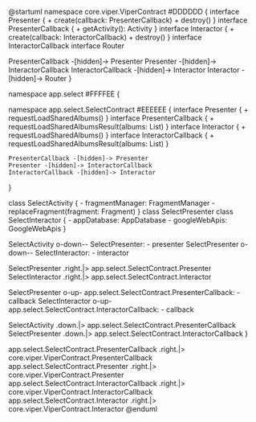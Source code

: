 @startuml
namespace core.viper.ViperContract #DDDDDD {
  interface Presenter {
    + create(callback: PresenterCallback)
    + destroy()
  }
  interface PresenterCallback {
    + getActivity(): Activity
  }
  interface Interactor {
    + create(callback: InteractorCallback)
    + destroy()
  }
  interface InteractorCallback
  interface Router

  PresenterCallback -[hidden]-> Presenter
  Presenter -[hidden]-> InteractorCallback
  InteractorCallback -[hidden]-> Interactor
  Interactor -[hidden]-> Router
}

namespace app.select #FFFFEE {

  namespace app.select.SelectContract #EEEEEE {
    interface Presenter {
      + requestLoadSharedAlbums()
    }
    interface PresenterCallback {
      + requestLoadSharedAlbumsResult(albums: List<Album>)
    }
    interface Interactor {
      + requestLoadSharedAlbums()
    }
    interface InteractorCallback {
      + requestLoadSharedAlbumsResult(albums: List<Album>)
    }

    PresenterCallback -[hidden]-> Presenter
    Presenter -[hidden]-> InteractorCallback
    InteractorCallback -[hidden]-> Interactor
  }

  class SelectActivity {
    - fragmentManager: FragmentManager
    - replaceFragment(fragment: Fragment)
  }
  class SelectPresenter
  class SelectInteractor {
    - appDatabase: AppDatabase
    - googleWebApis: GoogleWebApis
  }

  SelectActivity o-down-- SelectPresenter: - presenter
  SelectPresenter o-down-- SelectInteractor: - interactor

  SelectPresenter .right.|> app.select.SelectContract.Presenter
  SelectInteractor .right.|> app.select.SelectContract.Interactor

  SelectPresenter o-up- app.select.SelectContract.PresenterCallback: - callback
  SelectInteractor o-up- app.select.SelectContract.InteractorCallback: - callback

  SelectActivity .down.|> app.select.SelectContract.PresenterCallback
  SelectPresenter .down.|> app.select.SelectContract.InteractorCallback
}

app.select.SelectContract.PresenterCallback .right.|> core.viper.ViperContract.PresenterCallback
app.select.SelectContract.Presenter .right.|> core.viper.ViperContract.Presenter
app.select.SelectContract.InteractorCallback .right.|> core.viper.ViperContract.InteractorCallback
app.select.SelectContract.Interactor .right.|> core.viper.ViperContract.Interactor
@enduml